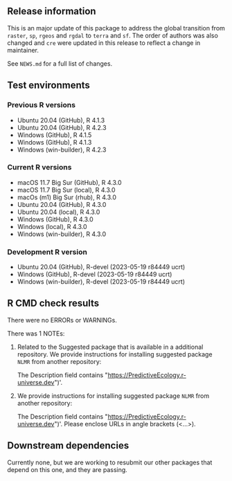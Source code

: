 ## Release information

This is an major update of this package to address the global transition from `raster`, `sp`, `rgeos` and `rgdal` to `terra` and `sf`. The order of authors was also changed and `cre` were updated in this release to reflect a change in maintainer.  

See `NEWS.md` for a full list of changes.

## Test environments

### Previous R versions
* Ubuntu 20.04                 (GitHub), R 4.1.3
* Ubuntu 20.04                 (GitHub), R 4.2.3
* Windows                      (GitHub), R 4.1.5
* Windows                      (GitHub), R 4.1.3
* Windows                 (win-builder), R 4.2.3

### Current R versions
* macOS 11.7 Big Sur           (GitHub), R 4.3.0
* macOS 11.7 Big Sur            (local), R 4.3.0
* macOs (m1) Big Sur             (rhub), R 4.3.0
* Ubuntu 20.04                 (GitHub), R 4.3.0
* Ubuntu 20.04                  (local), R 4.3.0 
* Windows                      (GitHub), R 4.3.0
* Windows                       (local), R 4.3.0
* Windows                 (win-builder), R 4.3.0

### Development R version
* Ubuntu 20.04                 (GitHub), R-devel (2023-05-19 r84449 ucrt)
* Windows                      (GitHub), R-devel (2023-05-19 r84449 ucrt)
* Windows                 (win-builder), R-devel (2023-05-19 r84449 ucrt)
## R CMD check results

There were no ERRORs or WARNINGs.

There was 1 NOTEs:

1. Related to the Suggested package that is available in a additional repository. We provide instructions for installing suggested package `NLMR` from another repository:

    The Description field contains
        "https://PredictiveEcology.r-universe.dev")'.

2. We provide instructions for installing suggested package `NLMR` from another repository:

    The Description field contains
        "https://PredictiveEcology.r-universe.dev")'.
    Please enclose URLs in angle brackets (<...>).

## Downstream dependencies

Currently none, but we are working to resubmit our other packages that depend on this one, and they are passing.
